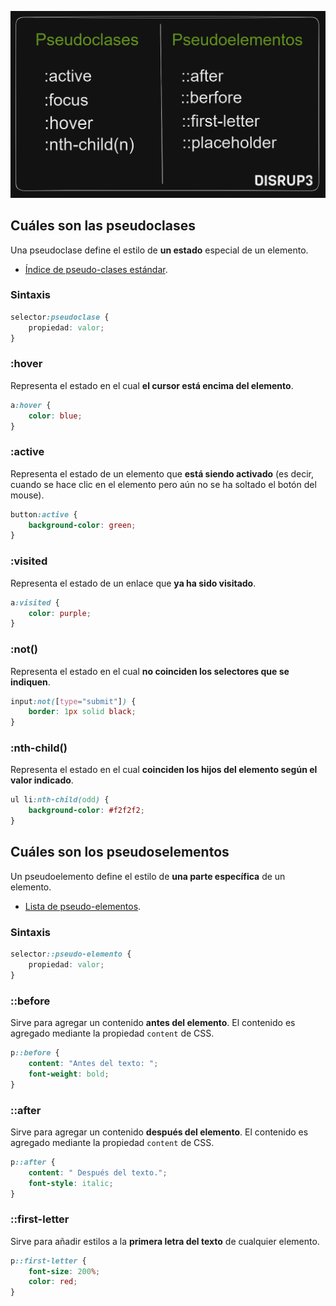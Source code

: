 
![ejemplo](/images/pseudoclases.png "pseudoclases y pseudoelementos")

## Cuáles son las pseudoclases

Una pseudoclase define el estilo de **un estado** especial de un elemento.

- [Índice de pseudo-clases estándar](https://developer.mozilla.org/es/docs/Web/CSS/Pseudo-classes#indice_de_las_pseudo-clases_est%C3%A1ndar).

### Sintaxis

```css
selector:pseudoclase {
    propiedad: valor;
}
```

### :hover

Representa el estado en el cual **el cursor está encima del elemento**.

```css
a:hover {
    color: blue;
}
```

### :active

Representa el estado de un elemento que **está siendo activado** (es decir, cuando se hace clic en el elemento pero aún no se ha soltado el botón del mouse).

```css
button:active {
    background-color: green;
}
```

### :visited

Representa el estado de un enlace que **ya ha sido visitado**.

```css
a:visited {
    color: purple;
}
```

### :not()

Representa el estado en el cual **no coinciden los selectores que se indiquen**.

```css
input:not([type="submit"]) {
    border: 1px solid black;
}
```

### :nth-child()

Representa el estado en el cual **coinciden los hijos del elemento según el valor indicado**.

```css
ul li:nth-child(odd) {
    background-color: #f2f2f2;
}
```

## Cuáles son los pseudoselementos

Un pseudoelemento define el estilo de **una parte específica** de un elemento.

- [Lista de pseudo-elementos](https://developer.mozilla.org/es/docs/web/css/pseudo-elements#lista_de_pseudoelementos).

### Sintaxis

```css
selector::pseudo-elemento {
    propiedad: valor;
}
```

### ::before

Sirve para agregar un contenido **antes del elemento**. El contenido es agregado mediante la propiedad `content` de CSS.

```css
p::before {
    content: "Antes del texto: ";
    font-weight: bold;
}
```

### ::after

Sirve para agregar un contenido **después del elemento**. El contenido es agregado mediante la propiedad `content` de CSS.

```css
p::after {
    content: " Después del texto.";
    font-style: italic;
}
```

### ::first-letter

Sirve para añadir estilos a la **primera letra del texto** de cualquier elemento.

```css
p::first-letter {
    font-size: 200%;
    color: red;
}
```